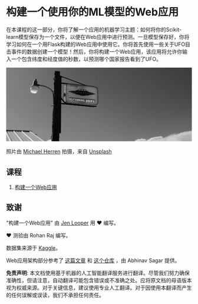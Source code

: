 # 构建一个使用你的ML模型的Web应用

在本课程的这一部分，你将了解一个应用的机器学习主题：如何将你的Scikit-learn模型保存为一个文件，以便在Web应用中进行预测。一旦模型保存好，你将学习如何在一个用Flask构建的Web应用中使用它。你将首先使用一些关于UFO目击事件的数据创建一个模型！然后，你将构建一个Web应用，该应用将允许你输入一个包含纬度和经度值的秒数，以预测哪个国家报告看到了UFO。

![UFO 停车](../../../translated_images/ufo.9e787f5161da9d4d1dafc537e1da09be8210f2ee996cb638aa5cee1d92867a04.zh.jpg)

照片由 <a href="https://unsplash.com/@mdherren?utm_source=unsplash&utm_medium=referral&utm_content=creditCopyText">Michael Herren</a> 拍摄，来自 <a href="https://unsplash.com/s/photos/ufo?utm_source=unsplash&utm_medium=referral&utm_content=creditCopyText">Unsplash</a>

## 课程

1. [构建一个Web应用](1-Web-App/README.md)

## 致谢

"构建一个Web应用" 由 [Jen Looper](https://twitter.com/jenlooper) 用 ♥️ 编写。

♥️ 测验由 Rohan Raj 编写。

数据集来源于 [Kaggle](https://www.kaggle.com/NUFORC/ufo-sightings)。

Web应用架构部分参考了 [这篇文章](https://towardsdatascience.com/how-to-easily-deploy-machine-learning-models-using-flask-b95af8fe34d4) 和 [这个仓库](https://github.com/abhinavsagar/machine-learning-deployment) ，由 Abhinav Sagar 提供。

**免责声明**:
本文档使用基于机器的人工智能翻译服务进行翻译。尽管我们努力确保准确性，但请注意，自动翻译可能包含错误或不准确之处。应将原文档的母语版本视为权威来源。对于关键信息，建议使用专业人工翻译。对于因使用本翻译而产生的任何误解或误读，我们不承担任何责任。